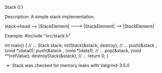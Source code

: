 Stack 0.1

Description:
A simple stack implementation. 


stack->head -->	|StackElement| ---> |StackElement| --> |StackElement|


Example:
#include "src/stack.h"

int main() {
// ...
	Stack stack;
	initStack(&stack, destroy);
// ...
	push(&stack , (void *)data0);
	push(&stack , (void *)data1);
// ...
	pop(&stack, (void **)retValue);
	destroyStack(&stack);
// ...
	return 0;
}

* Stack was checked for memory leaks with Valgrind-3.5.0

